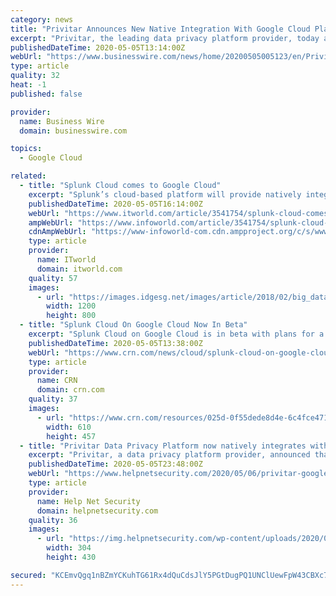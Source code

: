 ```yaml
---
category: news
title: "Privitar Announces New Native Integration With Google Cloud Platform"
excerpt: "Privitar, the leading data privacy platform provider, today announced that the Privitar Data Privacy Platform™ now natively integrates with the Google Cloud Platform. The new integration adds to Privitar’s native support of public cloud services,"
publishedDateTime: 2020-05-05T13:14:00Z
webUrl: "https://www.businesswire.com/news/home/20200505005123/en/Privitar-Announces-New-Native-Integration-Google-Cloud"
type: article
quality: 32
heat: -1
published: false

provider:
  name: Business Wire
  domain: businesswire.com

topics:
  - Google Cloud

related:
  - title: "Splunk Cloud comes to Google Cloud"
    excerpt: "Splunk’s cloud-based platform will provide natively integrated log analysis and metrics for Google Cloud Platform users"
    publishedDateTime: 2020-05-05T16:14:00Z
    webUrl: "https://www.itworld.com/article/3541754/splunk-cloud-comes-to-google-cloud.html"
    ampWebUrl: "https://www.infoworld.com/article/3541754/splunk-cloud-comes-to-google-cloud.amp.html"
    cdnAmpWebUrl: "https://www-infoworld-com.cdn.ampproject.org/c/s/www.infoworld.com/article/3541754/splunk-cloud-comes-to-google-cloud.amp.html"
    type: article
    provider:
      name: ITworld
      domain: itworld.com
    quality: 57
    images:
      - url: "https://images.idgesg.net/images/article/2018/02/big_data_analytics_analysis_statistics_thinkstock_626673360-100749740-large.jpg"
        width: 1200
        height: 800
  - title: "Splunk Cloud On Google Cloud Now In Beta"
    excerpt: "Splunk Cloud on Google Cloud is in beta with plans for a full rollout this year to help customers mine data while benefiting from the No. 3 cloud provider’s infrastructure and technology capabilities"
    publishedDateTime: 2020-05-05T13:38:00Z
    webUrl: "https://www.crn.com/news/cloud/splunk-cloud-on-google-cloud-now-in-beta"
    type: article
    provider:
      name: CRN
      domain: crn.com
    quality: 37
    images:
      - url: "https://www.crn.com/resources/025d-0f55dede8d4e-6c4fce471b7e-1000/splunk-sign.jpg"
        width: 610
        height: 457
  - title: "Privitar Data Privacy Platform now natively integrates with Google Cloud"
    excerpt: "Privitar, a data privacy platform provider, announced that the Privitar Data Privacy Platform now natively integrates with the Google Cloud Platform."
    publishedDateTime: 2020-05-05T23:48:00Z
    webUrl: "https://www.helpnetsecurity.com/2020/05/06/privitar-google-cloud/"
    type: article
    provider:
      name: Help Net Security
      domain: helpnetsecurity.com
    quality: 36
    images:
      - url: "https://img.helpnetsecurity.com/wp-content/uploads/2020/03/12085321/insecure-rsac2020.jpg"
        width: 304
        height: 430

secured: "KCEmvQgq1nBZmYCKuhTG61Rx4dQuCdsJlY5PGtDugPQ1UNClUewFpW43CBXc7kUxve0QQFbjeyYOo5xjJrO/r93PYU3PXVtnFRy4f9/fbQUJyU1YurPKhqpAzKWCqtjQJpTGBaHWLFJjCkuhXizvhRc1FT0mmg+hLnbG2QdjD6W+PIB18Y66V2hOAOD7Hk6s/HIUuuDTGNOS8Cie7+/xptMejeGq42pnSclZZetXSGecOGZACXhBaoDvJCBbgG9f6Qed+m7hzRZY5YnuDie2NTR1vnwJ2zs717SIIrhfqL7waNAW6ufroB7IEOmUAWZC;iAK04+yn+MSFbeq7svifjA=="
---
```


